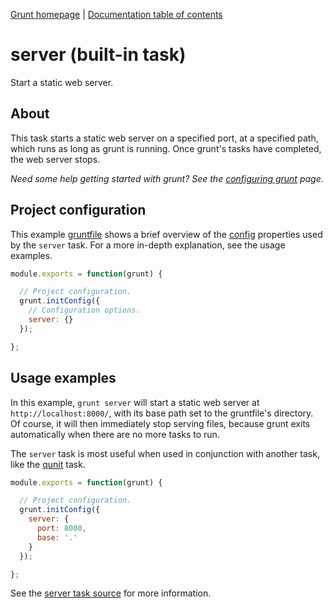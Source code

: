 [Grunt homepage](https://github.com/cowboy/grunt) | [Documentation table of contents](toc.md)

# server (built-in task)
Start a static web server.

## About

This task starts a static web server on a specified port, at a specified path, which runs as long as grunt is running. Once grunt's tasks have completed, the web server stops.

_Need some help getting started with grunt? See the [configuring grunt](getting_started.md) page._

## Project configuration

This example [gruntfile](getting_started.md) shows a brief overview of the [config](api_config.md) properties used by the `server` task. For a more in-depth explanation, see the usage examples.

```javascript
module.exports = function(grunt) {

  // Project configuration.
  grunt.initConfig({
    // Configuration options.
    server: {}
  });

};
```

## Usage examples

In this example, `grunt server` will start a static web server at `http://localhost:8000/`, with its base path set to the gruntfile's directory. Of course, it will then immediately stop serving files, because grunt exits automatically when there are no more tasks to run.

The `server` task is most useful when used in conjunction with another task, like the [qunit](task_qunit.md) task.

```javascript
module.exports = function(grunt) {

  // Project configuration.
  grunt.initConfig({
    server: {
      port: 8000,
      base: '.'
    }
  });

};
```

See the [server task source](../tasks/server.js) for more information.
